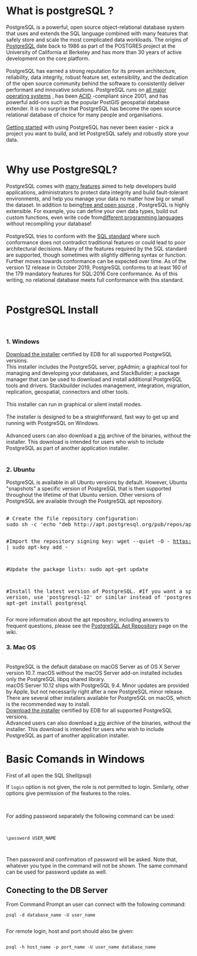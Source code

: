 <h1>What is postgreSQL ? </h1>
PostgreSQL is a powerful, open source object-relational database system that uses and extends the SQL language combined with many features that safely store and scale the most complicated data workloads. The origins of <a href="https://www.postgresql.org/">PostgreSQL</a>  date back to 1986 as part of the POSTGRES project at the University of California at Berkeley and has more than 30 years of active development on the core platform.
</br>
</br>
PostgreSQL has earned a strong reputation for its proven architecture, reliability, data integrity, robust feature set, extensibility, and the dedication of the open source community behind the software to consistently deliver performant and innovative solutions. PostgreSQL runs on <a href="https://www.postgresql.org/download/">all major operating systems</a> , has been <a href="https://en.wikipedia.org/wiki/ACID">ACID</a> -compliant since 2001, and has powerful add-ons such as the popular PostGIS geospatial database extender. It is no surprise that PostgreSQL has become the open source relational database of choice for many people and organisations.
</br>
</br>
<a href="https://www.postgresql.org/docs/current/tutorial.html">Getting started</a> with using PostgreSQL has never been easier - pick a project you want to build, and let PostgreSQL safely and robustly store your data.
</br>
</br>
<h1> Why use PostgreSQL?</h1>
PostgreSQL comes with <a href="https://www.postgresql.org/about/featurematrix/">many features</a>  aimed to help developers build applications, administrators to protect data integrity and build fault-tolerant environments, and help you manage your data no matter how big or small the dataset. In addition to being<a href="https://www.postgresql.org/about/license/">free and open source</a> , PostgreSQL is highly extensible. For example, you can define your own data types, build out custom functions, even write code from<a href="https://www.postgresql.org/docs/current/xplang.html">different programming languages</a>  without recompiling your database!
</br>
</br>
PostgreSQL tries to conform with the <a href="https://www.postgresql.org/docs/current/features.html">SQL standard</a>  where such conformance does not contradict traditional features or could lead to poor architectural decisions. Many of the features required by the SQL standard are supported, though sometimes with slightly differing syntax or function. Further moves towards conformance can be expected over time. As of the version 12 release in October 2019, PostgreSQL conforms to at least 160 of the 179 mandatory features for SQL:2016 Core conformance. As of this writing, no relational database meets full conformance with this standard.
</br>
</br>
<h1> PostgreSQL Install </h1>
</br>
<h3> 1. Windows </h3>
<a href="https://www.enterprisedb.com/downloads/postgres-postgresql-downloads">Download the installer</a> certified by EDB for all supported PostgreSQL versions.
</br>
This installer includes the PostgreSQL server, pgAdmin; a graphical tool for managing and developing your databases, and StackBuilder; a package manager that can be used to download and install additional PostgreSQL tools and drivers. Stackbuilder includes management, integration, migration, replication, geospatial, connectors and other tools.
</br> </br>
This installer can run in graphical or silent install modes.
</br> </br>
The installer is designed to be a straightforward, fast way to get up and running with PostgreSQL on Windows.
</br> </br>
Advanced users can also download a <a href="https://www.enterprisedb.com/download-postgresql-binaries">zip</a>  archive of the binaries, without the installer. This download is intended for users who wish to include PostgreSQL as part of another application installer.
</br></br>
<h3> 2. Ubuntu </h3>
PostgreSQL is available in all Ubuntu versions by default. However, Ubuntu "snapshots" a specific version of PostgreSQL that is then supported throughout the lifetime of that Ubuntu version. Other versions of PostgreSQL are available through the PostgreSQL apt repository.
</br></br>
<pre id="script-box" class="code">
# Create the file repository configuration:
sudo sh -c 'echo "deb http://apt.postgresql.org/pub/repos/apt $(lsb_release -cs)-pgdg main" &gt; /etc/apt/sources.list.d/pgdg.list'

#Import the repository signing key:
wget --quiet -O - https://www.postgresql.org/media/keys/ACCC4CF8.asc | sudo apt-key add -

#Update the package lists:
sudo apt-get update

#Install the latest version of PostgreSQL.
#If you want a specific version, use 'postgresql-12' or similar instead of 'postgresql':
sudo apt-get install postgresql</pre>
For more information about the apt repository, including answers to frequent questions, please see the <a href="https://wiki.postgresql.org/wiki/Apt">PostgreSQL Apt Repository</a>  page on the wiki.
</br>
<h3> 3. Mac OS </h3>
</br>
PostgreSQL is the default database on macOS Server as of OS X Server version 10.7. macOS without the macOS Server add-on installed includes only the PostgreSQL libpq shared library.
</br>
macOS Server 10.12 ships with PostgreSQL 9.4. Minor updates are provided by Apple, but not necessarily right after a new PostgreSQL minor release.
</br>
There are several other installers available for PostgreSQL on macOS, which is the recommended way to install.
</br>
<a href="https://www.enterprisedb.com/downloads/postgres-postgresql-downloads">Download the installer</a> certified by EDB for all supported PostgreSQL versions.
</br>
Advanced users can also download a<a href="https://www.enterprisedb.com/download-postgresql-binaries"> zip</a> archive of the binaries, without the installer. This download is intended for users who wish to include PostgreSQL as part of another application installer.
<h1> Basic Comands in Windows </h1>
First of all open the SQL Shell(psql)
</br>
<p>If <code>login</code> option is not given, the role is not permitted to login. Similarly, other options give permission of the features to the roles.</p>
</br>
<p>For adding password separately the following command can be used:</p>
</br><pre><code>\password USER_NAME

</code></pre>
<p>Then password and confirmation of password will be asked. Note that, whatever you type in the command will not be shown. The same command can be used for password update as well.</p>
<h2> Conecting to the DB Server </h2>
<p>From Command Prompt an user can connect with the following command:</p>
<code>psql -d database_name -U user_name

</code>
<p>For remote login, host and port should also be given:</p>
<code>
psql -h host_name -p port_name -U user_name database_name

</code>

